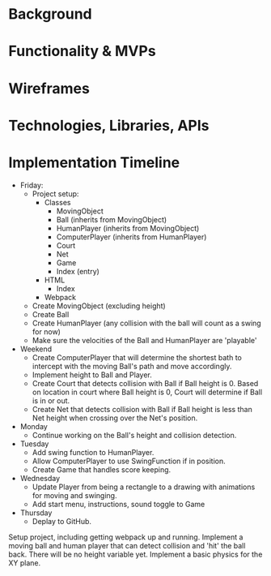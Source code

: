 # Background

# Functionality & MVPs

# Wireframes

# Technologies, Libraries, APIs

# Implementation Timeline

- Friday:  
    - Project setup:
        - Classes
            - MovingObject
            - Ball (inherits from MovingObject)
            - HumanPlayer (inherits from MovingObject)
            - ComputerPlayer (inherits from HumanPlayer)
            - Court
            - Net
            - Game
            - Index (entry)
        - HTML
            - Index
        - Webpack
    - Create MovingObject (excluding height)
    - Create Ball
    - Create HumanPlayer (any collision with the ball will count as a swing for now)
    - Make sure the velocities of the Ball and HumanPlayer are 'playable'
- Weekend
    - Create ComputerPlayer that will determine the shortest bath to intercept with the moving Ball's path and move accordingly.
    - Implement height to Ball and Player.
    - Create Court that detects collision with Ball if Ball height is 0. Based on location in court where Ball height is 0, Court will determine if Ball is in or out.
    - Create Net that detects collision with Ball if Ball height is less than Net height when crossing over the Net's position.
- Monday
    - Continue working on the Ball's height and collision detection.
- Tuesday
    - Add swing function to HumanPlayer.
    - Allow ComputerPlayer to use SwingFunction if in position.
    - Create Game that handles score keeping.
- Wednesday
    - Update Player from being a rectangle to a drawing with animations for moving and swinging.
    - Add start menu, instructions, sound toggle to Game
- Thursday
    - Deplay to GitHub.
    
Setup project, including getting webpack up and running. Implement a moving ball and human player that can detect collision and 'hit' the ball back. There will be no height variable yet. Implement a basic physics for the XY plane. 

